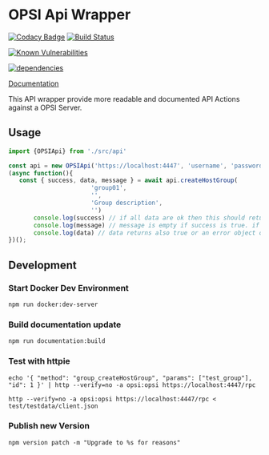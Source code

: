 # OPSI Api Wrapper

[![Codacy Badge](https://api.codacy.com/project/badge/Grade/ce946037f6764ea585c0ee3100a9a814)](https://app.codacy.com/app/NMathar/opsi-api-wrapper?utm_source=github.com&utm_medium=referral&utm_content=NMathar/opsi-api-wrapper&utm_campaign=Badge_Grade_Dashboard)
[![Build Status](https://travis-ci.com/NMathar/opsi-api-wrapper.svg?branch=master)](https://travis-ci.com/NMathar/opsi-api-wrapper)

[![Known Vulnerabilities](https://snyk.io/test/github/NMathar/opsi-api-wrapper/badge.svg?targetFile=package.json)](https://snyk.io/test/github/NMathar/opsi-api-wrapper?targetFile=package.json)

[![dependencies](https://david-dm.org/NMathar/opsi-api-wrapper.svg)](https://david-dm.org/NMathar/opsi-api-wrapper)

[Documentation](https://nmathar.github.io/opsi-api-wrapper/)

This API wrapper provide more readable and documented API Actions against a OPSI Server.

## Usage

```typescript
import {OPSIApi} from './src/api'

const api = new OPSIApi('https://localhost:4447', 'username', 'password');
(async function(){
   const { success, data, message } = await api.createHostGroup(
                       'group01',
                       '',
                       'Group description',
                       '')
       console.log(success) // if all data are ok then this should return true else false
       console.log(message) // message is empty if success is true. if success is false there is a error message
       console.log(data) // data returns also true or an error object on fail
})();
```

## Development 

### Start Docker Dev Environment

`npm run docker:dev-server` 

### Build documentation update

`npm run documentation:build`

### Test with httpie

`echo '{ "method": "group_createHostGroup", "params": ["test_group"], "id": 1 }' | http --verify=no -a opsi:opsi https://localhost:4447/rpc`

`http --verify=no -a opsi:opsi https://localhost:4447/rpc < test/testdata/client.json`

### Publish new Version

`npm version patch -m "Upgrade to %s for reasons"`

